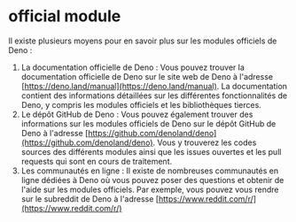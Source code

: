 # official module

Il existe plusieurs moyens pour en savoir plus sur les modules officiels de Deno :

1. La documentation officielle de Deno : Vous pouvez trouver la documentation officielle de Deno sur le site web de Deno à l'adresse [https://deno.land/manual](https://deno.land/manual). La documentation contient des informations détaillées sur les différentes fonctionnalités de Deno, y compris les modules officiels et les bibliothèques tierces.
2. Le dépôt GitHub de Deno : Vous pouvez également trouver des informations sur les modules officiels de Deno sur le dépôt GitHub de Deno à l'adresse [https://github.com/denoland/deno](https://github.com/denoland/deno). Vous y trouverez les codes sources des différents modules ainsi que les issues ouvertes et les pull requests qui sont en cours de traitement.
3. Les communautés en ligne : Il existe de nombreuses communautés en ligne dédiées à Deno où vous pouvez poser des questions et obtenir de l'aide sur les modules officiels. Par exemple, vous pouvez vous rendre sur le subreddit de Deno à l'adresse [https://www.reddit.com/r/](https://www.reddit.com/r/)
